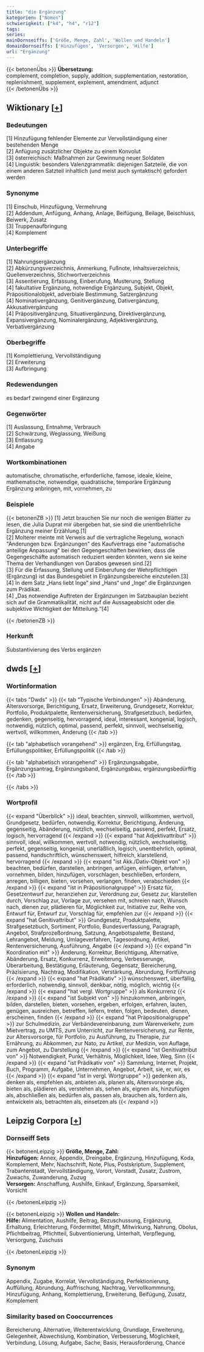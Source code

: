```yaml
---
title: "die Ergänzung"
kategorien: ["Nomen"]
schwierigkeit: ["k4", "h4", "r12"]
tags:
series:
mainDornseiffs: ['Größe, Menge, Zahl', 'Wollen und Handeln']
domainDornseiffs: ['Hinzufügen', 'Versorgen', 'Hilfe']
url: "Ergänzung"
---
```


{{< betonenÜbs >}}
**Übersetzung:**  
complement, completion, supply, addition, supplementation, restoration, replenishment, supplement, explement, amendment, adjunct  
{{< /betonenÜbs >}}

## Wiktionary [[+](https://de.wiktionary.org/wiki/Ergänzung)]

### Bedeutungen
[1] Hinzufügung fehlender Elemente zur Vervollständigung einer bestehenden Menge  
[2] Anfügung zusätzlicher Objekte zu einem Konvolut  
[3] österreichisch: Maßnahmen zur Gewinnung neuer Soldaten  
[4] Linguistik: besonders Valenzgrammatik: diejenigen Satzteile, die von einem anderen Satzteil inhaltlich (und meist auch syntaktisch) gefordert werden  

### Synonyme
[1] Einschub, Hinzufügung, Vermehrung  
[2] Addendum, Anfügung, Anhang, Anlage, Beifügung, Beilage, Beischluss, Beiwerk, Zusatz  
[3] Truppenaufbringung  
[4] Komplement  

### Unterbegriffe
[1] Nahrungsergänzung  
[2] Abkürzungsverzeichnis, Anmerkung, Fußnote, Inhaltsverzeichnis, Quellenverzeichnis, Stichwortverzeichnis  
[3] Assentierung, Erfassung, Einberufung, Musterung, Stellung  
[4] fakultative Ergänzung, notwendige Ergänzung, Subjekt, Objekt, Präpositionalobjekt, adverbiale Bestimmung, Satzergänzung  
[4] Nominativergänzung, Genitivergänzung, Dativergänzung, Akkusativergänzung  
[4] Präpositivergänzung, Situativergänzung, Direktivergänzung, Expansivergänzung, Nominalergänzung, Adjektivergänzung, Verbativergänzung  

### Oberbegriffe
[1] Komplettierung, Vervollständigung  
[2] Erweiterung  
[3] Aufbringung  

### Redewendungen
es bedarf zwingend einer Ergänzung  

### Gegenwörter
[1] Auslassung, Entnahme, Verbrauch  
[2] Schwärzung, Weglassung, Weißung  
[3] Entlassung  
[4] Angabe  

### Wortkombinationen
automatische, chromatische, erforderliche, famose, ideale, kleine, mathematische, notwendige, quadratische, temporäre Ergänzung  
Ergänzung anbringen, mit, vornehmen, zu  

### Beispiele
{{< betonenZB >}}
[1] Jetzt brauchen Sie nur noch die wenigen Blätter zu lesen, die Julia Duprat mir übergeben hat, sie sind die unentbehrliche Ergänzung meiner Erzählung.[1]  
[2] Molterer meinte mit Verweis auf die vertragliche Regelung, wonach "Änderungen bzw. Ergänzungen" des Kaufvertrags eine "automatische anteilige Anpassung" bei den Gegengeschäften bewirken, dass die Gegengeschäfte automatisch reduziert werden könnten, wenn sie keine Thema der Verhandlungen von Darabos gewesen sind.[2]  
[3] Für die Erfassung, Stellung und Einberufung der Wehrpflichtigen (Ergänzung) ist das Bundesgebiet in Ergänzungsbereiche einzuteilen.[3]  
[4] In dem Satz „Hans liebt Inge“ sind „Hans“ und „Inge“ die Ergänzungen zum Prädikat.  
[4] „Das notwendige Auftreten der Ergänzungen im Satzbauplan bezieht sich auf die Grammatikalität, nicht auf die Aussageabsicht oder die subjektive Wichtigkeit der Mitteilung.“[4]  

{{< /betonenZB >}}
### Herkunft
Substantivierung des Verbs ergänzen  



## dwds [[+](https://www.dwds.de/wb/Ergänzung)]

### Wortinformation
{{< tabs "Dwds" >}}
{{< tab "Typische Verbindungen" >}}
Abänderung, Altersvorsorge, Berichtigung, Ersatz, Erweiterung, Grundgesetz, Korrektur, Portfolio, Produktpalette, Rentenversicherung, Strafgesetzbuch, bedürfen, gedenken, gegenseitig, hervorragend, ideal, interessant, kongenial, logisch, notwendig, nützlich, optimal, passend, perfekt, sinnvoll, wechselseitig, wertvoll, willkommen, Änderung
{{< /tab >}}

{{< tab "alphabetisch vorangehend" >}}
ergänzen, Erg, Erfüllungstag, Erfüllungspolitiker, Erfüllungspolitik
{{< /tab >}}

{{< tab "alphabetisch vorangehend" >}}
Ergänzungsabgabe, Ergänzungsantrag, Ergänzungsband, Ergänzungsbau, ergänzungsbedürftig
{{< /tab >}}

{{< /tabs >}}

### Wortprofil
{{< expand "Überblick" >}} ideal, beachten, sinnvoll, willkommen, wertvoll, Grundgesetz, bedürfen, notwendig, Korrektur, Berichtigung, Änderung, gegenseitig, Abänderung, nützlich, wechselseitig, passend, perfekt, Ersatz, logisch, hervorragend {{< /expand >}}
{{< expand "hat Adjektivattribut" >}} sinnvoll, ideal, willkommen, wertvoll, notwendig, nützlich, wechselseitig, perfekt, gegenseitig, kongenial, unerläßlich, logisch, unentbehrlich, optimal, passend, handschriftlich, wünschenswert, hilfreich, klarstellend, hervorragend {{< /expand >}}
{{< expand "ist Akk./Dativ-Objekt von" >}} beachten, bedürfen, darstellen, anbringen, anfügen, einfügen, erfahren, vornehmen, bilden, hinzufügen, vorschlagen, beschließen, erfordern, anregen, billigen, bieten, vorsehen, verlangen, finden, verabschieden {{< /expand >}}
{{< expand "ist in Präpositionalgruppe" >}} Ersatz für, Gesetzentwurf zur, heranziehen zur, Verordnung zur, Gesetz zur, klarstellen durch, Vorschlag zur, Vorlage zur, versehen mit, schreien nach, Wunsch nach, dienen zur, plädieren für, Möglichkeit zur, Initiative zur, Reihe von, Entwurf für, Entwurf zur, Vorschlag für, empfehlen zur {{< /expand >}}
{{< expand "hat Genitivattribut" >}} Grundgesetz, Produktpalette, Strafgesetzbuch, Sortiment, Portfolio, Bundesverfassung, Paragraph, Angebot, Strafprozeßordnung, Satzung, Angebotspalette, Bestand, Lehrangebot, Meldung, Umlageverfahren, Tagesordnung, Artikel, Rentenversicherung, Ausführung, Angabe {{< /expand >}}
{{< expand "in Koordination mit" >}} Änderung, Korrektur, Berichtigung, Alternative, Abänderung, Ersatz, Konkurrenz, Erweiterung, Verbesserunge, Überarbeitung, Bestätigung, Erläuterung, Gegensatz, Bereicherung, Präzisierung, Nachtrag, Modifikation, Verstärkung, Abrundung, Fortführung {{< /expand >}}
{{< expand "hat Prädikativ" >}} wünschenswert, überfällig, erforderlich, notwendig, sinnvoll, denkbar, nötig, möglich, wichtig {{< /expand >}}
{{< expand "hat vergl. Wortgruppe" >}} als Konkurrenz {{< /expand >}}
{{< expand "ist Subjekt von" >}} hinzukommen, anbringen, bilden, darstellen, bieten, vorsehen, ergeben, erfolgen, erfahren, lauten, genügen, ausreichen, betreffen, liefern, treten, folgen, bedeuten, dienen, erscheinen, finden {{< /expand >}}
{{< expand "hat Präpositionalgruppe" >}} zur Schulmedizin, zur Verbändevereinbarung, zum Warenverkehr, zum Mietvertrag, zu UMTS, zum Unterricht, zur Rentenversicherung, zur Rente, zur Altersvorsorge, für Portfolio, zu Ausführung, zu Therapie, zur Ernährung, zu Abkommen, zur Nato, zu Artikel, zur Medizin, von Auflage, zum Angebot, zu Darstellung {{< /expand >}}
{{< expand "ist Genitivattribut von" >}} Notwendigkeit, Punkt, Verhältnis, Möglichkeit, Idee, Weg, Sinn {{< /expand >}}
{{< expand "ist Prädikativ von" >}} Sammlung, Internet, Projekt, Buch, Programm, Aufgabe, Unternehmen, Angebot, Arbeit, sie, er, wir, es {{< /expand >}}
{{< expand "ist in vergl. Wortgruppe" >}} gedenken als, denken als, empfehlen als, anbieten als, planen als, Altersvorsorge als, bieten als, plädieren als, verstehen als, sehen als, eignen als, hinzufügen als, abschließen als, bedürfen als, passen als, brauchen als, fordern als, entwickeln als, betrachten als, einsetzen als {{< /expand >}}

## Leipzig Corpora [[+](https://corpora.uni-leipzig.de/en/res?word=Ergänzung&corpusId=deu_newscrawl-public_2018)]

### Dornseiff Sets
{{< betonenLeipzig >}}
**Größe, Menge, Zahl:**  
**Hinzufügen:** Annex, Appendix, Dreingabe, Ergänzung, Hinzufügung, Koda, Komplement, Mehr, Nachschrift, Note, Plus, Postskriptum, Supplement, Trabantenstadt, Vervollständigung, Vorort, Vorstadt, Zusatz, Zustrom, Zuwachs, Zuwanderung, Zuzug  
**Versorgen:** Anschaffung, Aushilfe, Einkauf, Ergänzung, Sparsamkeit, Vorsicht  

{{< /betonenLeipzig >}}


{{< betonenLeipzig >}}
**Wollen und Handeln:**  
**Hilfe:** Alimentation, Aushilfe, Beitrag, Bezuschussung, Ergänzung, Erhaltung, Erleichterung, Fördermittel, Mitgift, Mitwirkung, Nahrung, Obolus, Pflichtbeitrag, Pflichtteil, Subventionierung, Unterhalt, Verpflegung, Versorgung, Zuschuss  

{{< /betonenLeipzig >}}

### Synonym
Appendix, Zugabe, Korrelat, Vervollständigung, Perfektionierung, Auffüllung, Abrundung, Auffrischung, Nachtrag, Vervollkommnung, Hinzufügung, Anhang, Komplettierung, Erweiterung, Beifügung, Zusatz, Komplement


### Similarity based on Cooccurrences
Bereicherung, Alternative, Weiterentwicklung, Grundlage, Erweiterung, Gelegenheit, Abwechslung, Kombination, Verbesserung, Möglichkeit, Verbindung, Lösung, Aufgabe, Sache, Basis, Herausforderung, Chance

